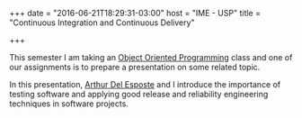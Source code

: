 +++
date = "2016-06-21T18:29:31-03:00"
host = "IME - USP"
title = "Continuous Integration and Continuous Delivery"

+++

This semester I am taking an [Object Oriented Programming](https://uspdigital.usp.br/janus/componente/catalogoDisciplinasInicial.jsf?action=3&sgldis=MAC5714) class and one of our assignments is to prepare a presentation on some related topic.

In this presentation, [Arthur Del Esposte](http://www.ime.usp.br/~arthurmde) and I introduce the importance of testing software and applying good release and reliability engineering techniques in software projects.
